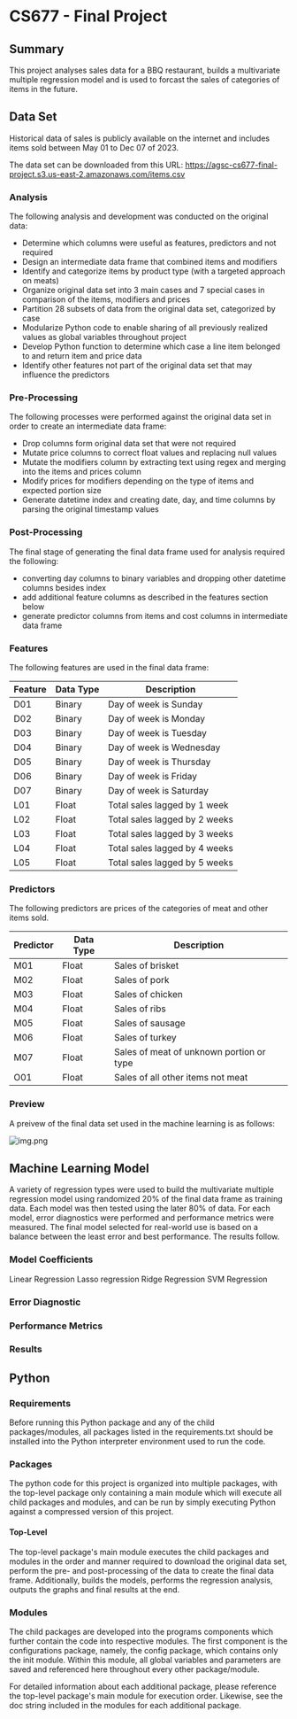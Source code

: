 # CS677 - Final Project

## Summary

This project analyses sales data for a BBQ restaurant, builds a multivariate multiple regression model and is used to forcast the sales of categories of items in the future. 

## Data Set

Historical data of sales is publicly available on the internet and includes items sold between May 01 to Dec 07 of 2023.

The data set can be downloaded from this URL: https://agsc-cs677-final-project.s3.us-east-2.amazonaws.com/items.csv

### Analysis

The following analysis and development was conducted on the original data:

- Determine which columns were useful as features, predictors and not required
- Design an intermediate data frame that combined items and modifiers
- Identify and categorize items by product type (with a targeted approach on meats)
- Organize original data set into 3 main cases and 7 special cases in comparison of the items, modifiers and prices
- Partition 28 subsets of data from the original data set, categorized by case
- Modularize Python code to enable sharing of all previously realized values as global variables throughout project
- Develop Python function to determine which case a line item belonged to and return item and price data
- Identify other features not part of the original data set that may influence the predictors

### Pre-Processing

The following processes were performed against the original data set in order to create an intermediate data frame:

- Drop columns form original data set that were not required
- Mutate price columns to correct float values and replacing null values
- Mutate the modifiers column by extracting text using regex and merging into the items and prices column
- Modify prices for modifiers depending on the type of items and expected portion size
- Generate datetime index and creating date, day, and time columns by parsing the original timestamp values

### Post-Processing

The final stage of generating the final data frame used for analysis required the following:

- converting day columns to binary variables and dropping other datetime columns besides index
- add additional feature columns as described in the features section below
- generate predictor columns from items and cost columns in intermediate data frame

### Features

The following features are used in the final data frame:

| Feature | Data Type | Description                   |
|---------|-----------|-------------------------------|
| D01     | Binary    | Day of week is Sunday         |
| D02     | Binary    | Day of week is Monday         |
| D03     | Binary    | Day of week is Tuesday        |
| D04     | Binary    | Day of week is Wednesday      |
| D05     | Binary    | Day of week is Thursday       |
| D06     | Binary    | Day of week is Friday         |
| D07     | Binary    | Day of week is Saturday       |
| L01     | Float     | Total sales lagged by 1 week  |
| L02     | Float     | Total sales lagged by 2 weeks |
| L03     | Float     | Total sales lagged by 3 weeks |
| L04     | Float     | Total sales lagged by 4 weeks |
| L05     | Float     | Total sales lagged by 5 weeks |

### Predictors

The following predictors are prices of the categories of meat and other items sold.

| Predictor | Data Type | Description                              |
|-----------|-----------|------------------------------------------|
| M01       | Float     | Sales of brisket                         |
| M02       | Float     | Sales of pork                            |
| M03       | Float     | Sales of chicken                         |
| M04       | Float     | Sales of ribs                            |
| M05       | Float     | Sales of sausage                         |
| M06       | Float     | Sales of turkey                          |
| M07       | Float     | Sales of meat of unknown portion or type |
| O01       | Float     | Sales of all other items not meat        |

### Preview

A preivew of the final data set used in the machine learning is as follows:

![img.png](dataset_main.png)

## Machine Learning Model

A variety of regression types were used to build the multivariate multiple regression model using randomized 20% of the final data frame as training data. Each model was then tested using the later 80% of data. For each model, error diagnostics were performed and performance metrics were measured. The final model selected for real-world use is based on a balance between the least error and best performance. The results follow.

### Model Coefficients

Linear Regression
Lasso regression
Ridge Regression
SVM Regression

### Error Diagnostic


### Performance Metrics


### Results


## Python

### Requirements

Before running this Python package and any of the child packages/modules, all packages listed in the requirements.txt should be installed into the Python interpreter environment used to run the code.

### Packages

The python code for this project is organized into multiple packages, with the top-level package only containing a main module which will execute all child packages and modules, and can be run by simply executing Python against a compressed version of this project. 

#### Top-Level

The top-level package's main module executes the child packages and modules in the order and manner required to download the original data set, perform the pre- and post-processing of the data to create the final data frame. Additionally, builds the models, performs the regression analysis, outputs the graphs and final results at the end. 

### Modules

The child packages are developed into the programs components which further contain the code into respective modules. The first component is the configurations package, namely, the config package, which contains only the init module. Within this module, all global variables and parameters are saved and referenced here throughout every other package/module.

For detailed information about each additional package, please reference the top-level package's main module for execution order. Likewise, see the doc string included in the modules for each additional package.
